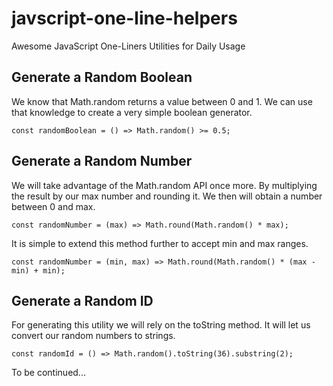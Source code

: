 # javscript-one-line-helpers
Awesome JavaScript One-Liners Utilities for Daily Usage

## Generate a Random Boolean
We know that Math.random returns a value between 0 and 1. We can use that knowledge to create a very simple boolean generator.

```
const randomBoolean = () => Math.random() >= 0.5;
```

## Generate a Random Number
We will take advantage of the Math.random API once more. By multiplying the result by our max number and rounding it. We then will obtain a number between 0 and max.

```
const randomNumber = (max) => Math.round(Math.random() * max);
```

It is simple to extend this method further to accept min and max ranges.

```
const randomNumber = (min, max) => Math.round(Math.random() * (max - min) + min);
```

## Generate a Random ID
For generating this utility we will rely on the toString method. It will let us convert our random numbers to strings.

```
const randomId = () => Math.random().toString(36).substring(2);
```

To be continued...
